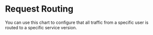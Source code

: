 # Request Routing

You can use this chart to configure that all traffic from a specific user is routed to a specific service version.